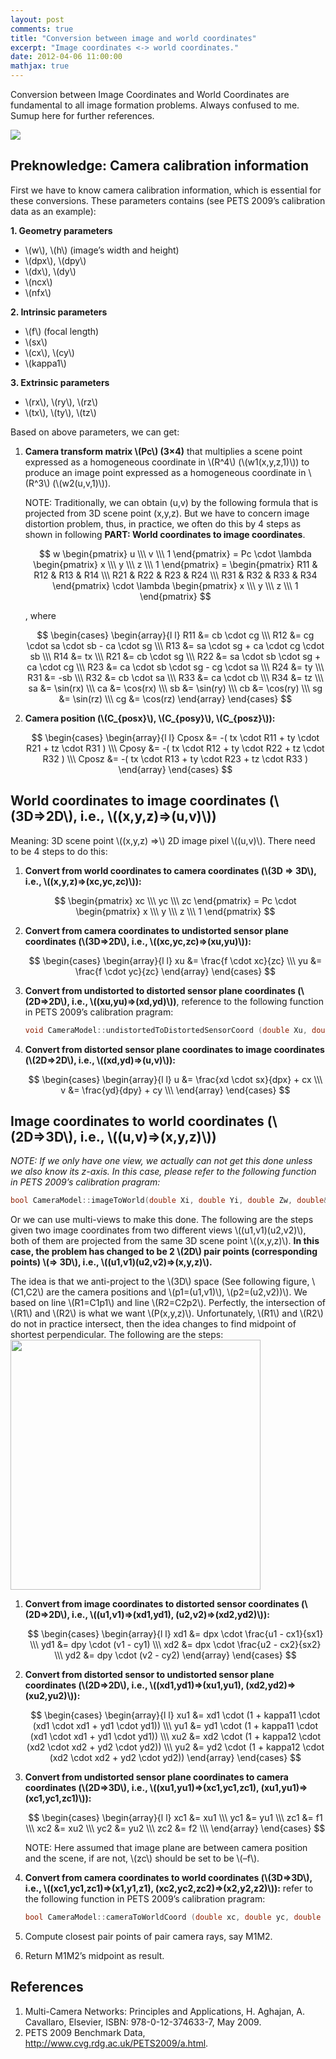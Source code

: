```yaml
---
layout: post
comments: true
title: "Conversion between image and world coordinates"
excerpt: "Image coordinates <-> world coordinates."
date: 2012-04-06 11:00:00
mathjax: true
---
```


Conversion between Image Coordinates and World Coordinates are fundamental to all image formation problems. Always confused to me. Sumup here for further references.

![](https://bytebucket.org/herohuyongtao/blog-files/raw/tip/images/image2.png)

<!-- add TOC here -->
<div id="genTocHere"></div>

## Preknowledge: Camera calibration information

First we have to know camera calibration information, which is essential for these conversions. These parameters contains (see PETS 2009’s calibration data as an example):

**1. Geometry parameters**
- \\(w\\), \\(h\\) (image’s width and height)
- \\(dpx\\), \\(dpy\\)
- \\(dx\\), \\(dy\\)
- \\(ncx\\)
- \\(nfx\\)

**2. Intrinsic parameters**
- \\(f\\) (focal length)
- \\(sx\\)
- \\(cx\\), \\(cy\\)
- \\(kappa1\\)

**3. Extrinsic parameters**
- \\(rx\\), \\(ry\\), \\(rz\\)
- \\(tx\\), \\(ty\\), \\(tz\\)

Based on above parameters, we can get:

1. **Camera transform matrix \\(Pc\\) (3×4)** that multiplies a scene point expressed as a homogeneous coordinate in \\(R^4\\) (\\(w1(x,y,z,1)\\)) to produce an image point expressed as a homogeneous coordinate in \\(R^3\\) (\\(w2(u,v,1)\\)).

	NOTE: Traditionally, we can obtain (u,v) by the following formula that is projected from 3D scene point (x,y,z). But we have to concern image distortion problem, thus, in practice, we often do this by 4 steps as shown in following **PART: World coordinates to image coordinates**.

	$$
		w \begin{pmatrix} u \\\ v \\\ 1 \end{pmatrix}
		= Pc \cdot \lambda \begin{pmatrix} x \\\ y \\\ z \\\ 1 \end{pmatrix}
		= \begin{pmatrix} R11 & R12 & R13 & R14 \\\  R21 & R22 & R23 & R24 \\\  R31 & R32 & R33 & R34 \end{pmatrix} \cdot \lambda \begin{pmatrix} x \\\ y \\\ z \\\ 1 \end{pmatrix}
	$$

	, where

	$$
		\begin{cases} \begin{array}{l l}
			R11 &= cb \cdot cg \\\
			R12 &= cg \cdot sa \cdot sb - ca \cdot sg \\\
			R13 &= sa \cdot sg + ca \cdot cg \cdot sb \\\
			R14 &= tx \\\
			R21 &= cb \cdot sg \\\
			R22 &= sa \cdot sb \cdot sg + ca \cdot cg \\\
			R23 &= ca \cdot sb \cdot sg - cg \cdot sa \\\
			R24 &= ty \\\
			R31 &= -sb \\\
			R32 &= cb \cdot sa \\\
			R33 &= ca \cdot cb \\\
			R34 &= tz \\\
			sa &= \sin(rx) \\\
			ca &= \cos(rx) \\\
			sb &= \sin(ry) \\\
			cb &= \cos(ry) \\\
			sg &= \sin(rz) \\\
			cg &= \cos(rz)
		\end{array} \end{cases}
	$$

2. **Camera position (\\(C_{posx}\\), \\(C_{posy}\\), \\(C_{posz}\\)):**

	$$
		\begin{cases} \begin{array}{l l}
			Cposx &= -( tx \cdot R11 + ty \cdot R21 + tz \cdot R31 ) \\\
			Cposy &= -( tx \cdot R12 + ty \cdot R22 + tz \cdot R32 ) \\\
			Cposz &= -( tx \cdot R13 + ty \cdot R23 + tz \cdot R33 )
		\end{array} \end{cases}
	$$

## World coordinates to image coordinates (\\(3D=>2D\\), i.e., \\((x,y,z)=>(u,v)\\))

Meaning: 3D scene point \\((x,y,z) =>\\) 2D image pixel \\((u,v)\\). There need to be 4 steps to do this:

1. **Convert from world coordinates to camera coordinates (\\(3D => 3D\\), i.e., \\((x,y,z)=>(xc,yc,zc)\\)):**

	$$
		\begin{pmatrix} xc \\\ yc \\\ zc \end{pmatrix}
		= Pc \cdot \begin{pmatrix} x \\\ y \\\ z \\\ 1 \end{pmatrix}		
	$$

2. **Convert from camera coordinates to undistorted sensor plane coordinates (\\(3D=>2D\\), i.e., \\((xc,yc,zc)=>(xu,yu)\\)):**

	$$
		\begin{cases} \begin{array}{l l}
			xu &= \frac{f \cdot xc}{zc} \\\
			yu &= \frac{f \cdot yc}{zc}
		\end{array} \end{cases}
	$$

3. **Convert from undistorted to distorted sensor plane coordinates (\\(2D=>2D\\), i.e., \\((xu,yu)=>(xd,yd)\\))**, reference to the following function in PETS 2009’s calibration pragram:

	```cpp
	void CameraModel::undistortedToDistortedSensorCoord (double Xu, double Yu, double& Xd, double& Yd)
	```
4. **Convert from distorted sensor plane coordinates to image coordinates (\\(2D=>2D\\), i.e., \\((xd,yd)=>(u,v)\\)):**

	$$
		\begin{cases} \begin{array}{l l}
			u &= \frac{xd \cdot sx}{dpx} + cx \\\
			v &= \frac{yd}{dpy} + cy \\\
		\end{array} \end{cases}
	$$

## Image coordinates to world coordinates (\\(2D=>3D\\), i.e., \\((u,v)=>(x,y,z)\\))

*NOTE: If we only have one view, we actually can not get this done unless we also know its z-axis. In this case, please refer to the following function in PETS 2009’s calibration pragram:*
```cpp
bool CameraModel::imageToWorld(double Xi, double Yi, double Zw, double& Xw, double& Yw)
```

Or we can use multi-views to make this done. The following are the steps given two image coordinates from two different views \\((u1,v1)(u2,v2)\\), both of them are projected from the same 3D scene point \\((x,y,z)\\). **In this case, the problem has changed to be 2 \\(2D\\) pair points (corresponding points) \\(=> 3D\\), i.e., \\((u1,v1)(u2,v2)=>(x,y,z)\\).**

The idea is that we anti-project to the \\(3D\\) space (See following figure, \\(C1,C2\\) are the camera positions and \\(p1=(u1,v1)\\), \\(p2=(u2,v2))\\). We based on line \\(R1=C1p1\\) and line \\(R2=C2p2\\). Perfectly, the intersection of \\(R1\\) and \\(R2\\) is what we want \\(P(x,y,z)\\). Unfortunately, \\(R1\\) and \\(R2\\) do not in practice intersect, then the idea changes to find midpoint of shortest perpendicular. The following are the steps:
<img src="https://bytebucket.org/herohuyongtao/blog-files/raw/tip/images/image55.png" style="width: 400px;"/>

1. **Convert from image coordinates to distorted sensor coordinates (\\(2D=>2D\\), i.e., \\((u1,v1)=>(xd1,yd1), (u2,v2)=>(xd2,yd2)\\)):**

	$$
		\begin{cases} \begin{array}{l l}
			xd1 &= dpx \cdot \frac{u1 - cx1}{sx1} \\\
			yd1 &= dpy \cdot (v1 - cy1) \\\
			xd2 &= dpx \cdot \frac{u2 - cx2}{sx2} \\\
			yd2 &= dpy \cdot (v2 - cy2)
		\end{array} \end{cases}
	$$

2. **Convert from distorted sensor to undistorted sensor plane coordinates (\\(2D=>2D\\), i.e., \\((xd1,yd1)=>(xu1,yu1), (xd2,yd2)=>(xu2,yu2)\\)):**

	$$
		\begin{cases} \begin{array}{l l}
			xu1 &= xd1 \cdot (1 + kappa11 \cdot (xd1 \cdot xd1 + yd1 \cdot yd1)) \\\
			yu1 &= yd1 \cdot (1 + kappa11 \cdot (xd1 \cdot xd1 + yd1 \cdot yd1)) \\\
			xu2 &= xd2 \cdot (1 + kappa12 \cdot (xd2 \cdot xd2 + yd2 \cdot yd2)) \\\
			yu2 &= yd2 \cdot (1 + kappa12 \cdot (xd2 \cdot xd2 + yd2 \cdot yd2))
		\end{array} \end{cases}
	$$

3. **Convert from undistorted sensor plane coordinates to camera coordinates (\\(2D=>3D\\), i.e., \\((xu1,yu1)=>(xc1,yc1,zc1), (xu1,yu1)=>(xc1,yc1,zc1)\\)):**

	$$
		\begin{cases} \begin{array}{l l}
			xc1 &= xu1 \\\
			yc1 &= yu1 \\\
			zc1 &= f1 \\\
			xc2 &= xu2 \\\
			yc2 &= yu2 \\\
			zc2 &= f2 \\\
		\end{array} \end{cases}
	$$

	NOTE: Here assumed that image plane are between camera position and the scene, if are not, \\(zc\\) should be set to be \\(–f\\).
4. **Convert from camera coordinates to world coordinates (\\(3D=>3D\\), i.e., \\((xc1,yc1,zc1)=>(x1,y1,z1), (xc2,yc2,zc2)=>(x2,y2,z2)\\)):** refer to the following function in PETS 2009’s calibration pragram:

	```cpp
	bool CameraModel::cameraToWorldCoord (double xc, double yc, double zc, double& xw, double& yw, double& zw)
	```
5. Compute closest pair points of pair camera rays, say M1M2.
6. Return M1M2’s midpoint as result.

## References
1. Multi-Camera Networks: Principles and Applications, H. Aghajan, A. Cavallaro, Elsevier, ISBN: 978-0-12-374633-7, May 2009.
2. PETS 2009 Benchmark Data, http://www.cvg.rdg.ac.uk/PETS2009/a.html.
